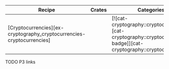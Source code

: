 | Recipe | Crates | Categories |
|---|---|---|
| [Cryptocurrencies][ex-cryptography_cryptocurrencies-cryptocurrencies] |  | [![cat-cryptography::cryptocurrencies][cat-cryptography::cryptocurrencies-badge]][cat-cryptography::cryptocurrencies] |

<div class="hidden">
TODO P3 links
</div>
